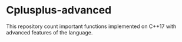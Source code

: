 # Cplusplus-advanced
This repository count important functions implemented on C++17 with advanced features of the language.
